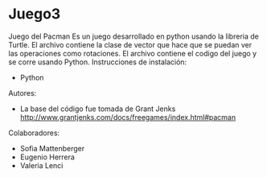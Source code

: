 # Juego3
 Juego del Pacman
 Es un juego desarrollado en python usando la libreria de Turtle. El archivo contiene la clase de vector que hace que se puedan ver las operaciones como rotaciones.
 El archivo contiene el codigo del juego y se corre usando Python. 
 Instrucciones de instalación:
  - Python

Autores:
- La base del código fue tomada de Grant Jenks http://www.grantjenks.com/docs/freegames/index.html#pacman

Colaboradores:
 - Sofia Mattenberger
 - Eugenio Herrera
 - Valeria Lenci
